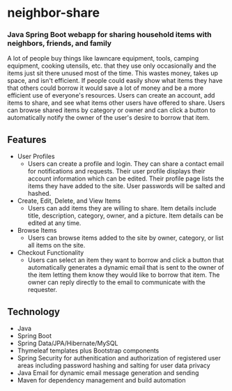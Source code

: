 # neighbor-share
### Java Spring Boot webapp for sharing household items with neighbors, friends, and family

A lot of people buy things like lawncare equipment, tools, camping equipment, cooking utensils, etc. that they use only occasionally and the items just sit there unused most of the time. This wastes money, takes up space, and isn't efficient. If people could easily show what items they have that others could borrow it would save a lot of money and be a more efficient use of everyone's resources. Users can create an account, add items to share, and see what items other users have offered to share. Users can browse shared items by category or owner and can click a button to automatically notify the owner of the user's desire to borrow that item.

## Features

- User Profiles
  - Users can create a profile and login. They can share a contact email for notifications and requests. Their user profile displays their account information which can be edited. Their profile page lists the items they have added to the site. User passwords will be salted and hashed.
- Create, Edit, Delete, and View Items
  - Users can add items they are willing to share. Item details include title, description, category, owner, and a picture. Item details can be edited at any time.
- Browse Items
  - Users can browse items added to the site by owner, category, or list all items on the site.
- Checkout Functionality
  - Users can select an item they want to borrow and click a button that automatically generates a dynamic email that is sent to the owner of the item letting them know they would like to borrow that item. The owner can reply directly to the email to communicate with the requester.

## Technology

* Java
* Spring Boot
* Spring Data/JPA/Hibernate/MySQL
* Thymeleaf templates plus Bootstrap components
* Spring Security for authenitication and authorization of registered user areas including password hashing and salting for user data privacy
* Java Email for dynamic email message generation and sending
* Maven for dependency management and build automation